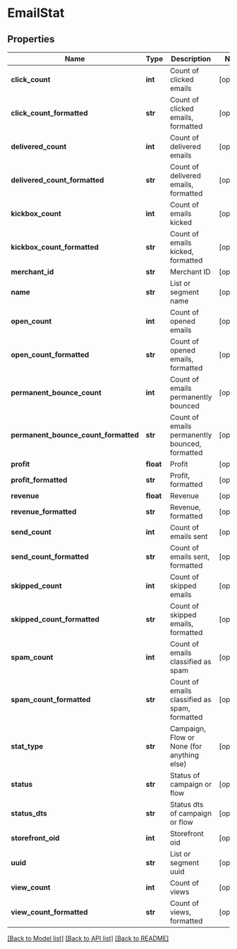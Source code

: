# EmailStat

## Properties
Name | Type | Description | Notes
------------ | ------------- | ------------- | -------------
**click_count** | **int** | Count of clicked emails | [optional] 
**click_count_formatted** | **str** | Count of clicked emails, formatted | [optional] 
**delivered_count** | **int** | Count of delivered emails | [optional] 
**delivered_count_formatted** | **str** | Count of delivered emails, formatted | [optional] 
**kickbox_count** | **int** | Count of emails kicked | [optional] 
**kickbox_count_formatted** | **str** | Count of emails kicked, formatted | [optional] 
**merchant_id** | **str** | Merchant ID | [optional] 
**name** | **str** | List or segment name | [optional] 
**open_count** | **int** | Count of opened emails | [optional] 
**open_count_formatted** | **str** | Count of opened emails, formatted | [optional] 
**permanent_bounce_count** | **int** | Count of emails permanently bounced | [optional] 
**permanent_bounce_count_formatted** | **str** | Count of emails permanently bounced, formatted | [optional] 
**profit** | **float** | Profit | [optional] 
**profit_formatted** | **str** | Profit, formatted | [optional] 
**revenue** | **float** | Revenue | [optional] 
**revenue_formatted** | **str** | Revenue, formatted | [optional] 
**send_count** | **int** | Count of emails sent | [optional] 
**send_count_formatted** | **str** | Count of emails sent, formatted | [optional] 
**skipped_count** | **int** | Count of skipped emails | [optional] 
**skipped_count_formatted** | **str** | Count of skipped emails, formatted | [optional] 
**spam_count** | **int** | Count of emails classified as spam | [optional] 
**spam_count_formatted** | **str** | Count of emails classified as spam, formatted | [optional] 
**stat_type** | **str** | Campaign, Flow or None (for anything else) | [optional] 
**status** | **str** | Status of campaign or flow | [optional] 
**status_dts** | **str** | Status dts of campaign or flow | [optional] 
**storefront_oid** | **int** | Storefront oid | [optional] 
**uuid** | **str** | List or segment uuid | [optional] 
**view_count** | **int** | Count of views | [optional] 
**view_count_formatted** | **str** | Count of views, formatted | [optional] 

[[Back to Model list]](../README.md#documentation-for-models) [[Back to API list]](../README.md#documentation-for-api-endpoints) [[Back to README]](../README.md)


